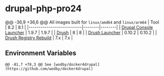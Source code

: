 # drupal-php-pro24

@@ -36,9 +36,6 @@ All images built for `linux/amd64` and `linux/arm64`
| Tool                      | 8.2    | 8.1    |
|---------------------------|--------|--------|
| [Drupal Console Launcher] | 1.9.7  | 1.9.7  |
| [Drush]                   | 8      | 8      |
| [Drush Launcher]          | 0.10.2 | 0.10.2 |
| [Drush Registry Rebuild]  | 7.x    | 7.x    |

## Environment Variables

	@@ -81,7 +78,3 @@ See [wodby/docker4drupal](https://github.com/wodby/docker4drupal)
[_(Dockerfile)_]: https://github.com/wodby/drupal-php/tree/master/Dockerfile

[Drupal Console Launcher]: https://drupalconsole.com
[Drush]: https://packagist.org/packages/drush/drush
[Drush Launcher]: https://github.com/drush-ops/drush-launcher
[Drush Patchfile]: https://bitbucket.org/davereid/drush-patchfile
[Drush Registry Rebuild]: https://www.drupal.org/project/registry_rebuild
